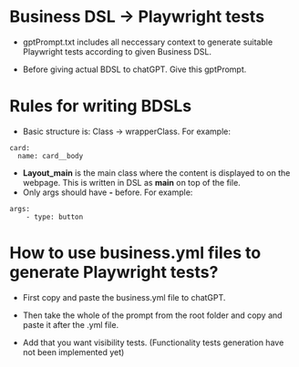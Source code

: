 # Business DSL -> Playwright tests

- gptPrompt.txt includes all neccessary context to generate suitable Playwright tests according to given Business DSL. 

- Before giving actual BDSL to chatGPT. Give this gptPrompt.


# Rules for writing BDSLs
- Basic structure is: Class -> wrapperClass.
For example: 
```
card:
  name: card__body
```

- **Layout_main** is the main class where the content is displayed to on the webpage. This is written in DSL as **main** on top of the file. 
- Only args should have **-** before. 
For example: 
``` 
args: 
    - type: button
```

# How to use business.yml files to generate Playwright tests?

- First copy and paste the business.yml file to chatGPT. 

- Then take the whole of the prompt from the root folder and copy and paste it after the .yml file.

- Add that you want visibility tests. (Functionality tests generation have not been implemented yet)